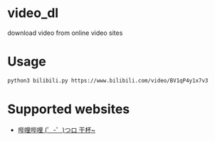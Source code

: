 # video_dl
download video from online video sites

# Usage
```bash
python3 bilibili.py https://www.bilibili.com/video/BV1qP4y1x7v3
```

# Supported websites
- [哔哩哔哩 (゜-゜)つロ 干杯~](https://www.bilibili.com/)
